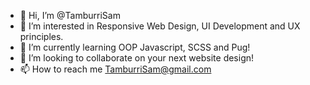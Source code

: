 - 👋 Hi, I’m @TamburriSam
- 👀 I’m interested in Responsive Web Design, UI Development and UX principles. 
- 🌱 I’m currently learning OOP Javascript, SCSS and Pug!
- 💞️ I’m looking to collaborate on your next website design!
- 📫 How to reach me TamburriSam@gmail.com

